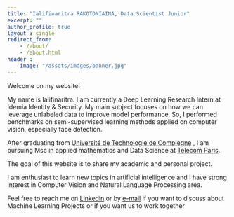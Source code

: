 ```yaml
---
title: "Ialifinaritra RAKOTONIAINA, Data Scientist Junior"
excerpt: ""
author_profile: true
layout : single
redirect_from:
    - /about/
    - /about.html
header :
    image: "/assets/images/banner.jpg"
---
```


Welcome on my website! 


My name is Ialifinaritra. I am currently a Deep Learning Research Intern at Idemia Identity & Security. My main subject focuses on how we can leverage unlabeled data to improve model performance. So, I performed benchmarks on semi-supervised learning methods applied on computer vision, especially face detection. 

After graduating from [Université de Technologie de Compiegne](https://www.utc.fr/en/courses-and-training/the-utc-engineering-diploma.html) , I am pursuing Msc in applied mathematics and Data Science at [Telecom Paris](https://www.telecom-paris.fr/en/home).

The goal of this website is to share my academic and personal project. 

I am enthusiast to learn new topics in artificial intelligence and I have strong interest in Computer Vision and Natural Language Processing area. 

Feel free to reach me on [Linkedin](https://www.linkedin.com/in/ialifinaritra-rakotoniaina-bb3970106/) or by [e-mail](ialifinaritra@gmail.com) if you want to discuss about Machine Learning Projects or if you want us to work together

